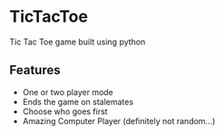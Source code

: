 # TicTacToe
Tic Tac Toe game built using python

## Features
- One or two player mode
- Ends the game on stalemates
- Choose who goes first
- Amazing Computer Player (definitely not random...)
